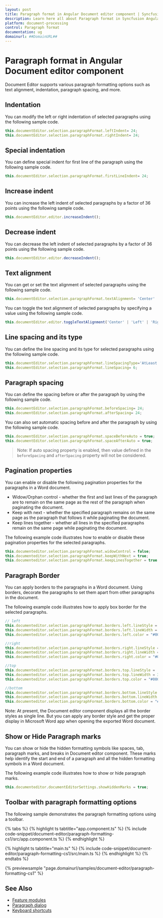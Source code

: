 ```yaml
---
layout: post
title: Paragraph format in Angular Document editor component | Syncfusion
description: Learn here all about Paragraph format in Syncfusion Angular Document editor component of Syncfusion Essential JS 2 and more.
platform: document-processing
control: Paragraph format 
documentation: ug
domainurl: ##DomainURL##
---
```


# Paragraph format in Angular Document editor component

Document Editor supports various paragraph formatting options such as text alignment, indentation, paragraph spacing, and more.

## Indentation

You can modify the left or right indentation of selected paragraphs using the following sample code.

```typescript
this.documentEditor.selection.paragraphFormat.leftIndent= 24;
this.documentEditor.selection.paragraphFormat.rightIndent= 24;
```

## Special indentation

You can define special indent for first line of the paragraph using the following sample code.

```typescript
this.documentEditor.selection.paragraphFormat.firstLineIndent= 24;
```

## Increase indent

You can increase the left indent of selected paragraphs by a factor of 36 points using the following sample code.

```typescript
this.documentEditor.editor.increaseIndent();
```

## Decrease indent

You can decrease the left indent of selected paragraphs by a factor of 36 points using the following sample code.

```typescript
this.documentEditor.editor.decreaseIndent();
```

## Text alignment

You can get or set the text alignment of selected paragraphs using the following sample code.

```typescript
this.documentEditor.selection.paragraphFormat.textAlignment= 'Center' | 'Left' | 'Right' | 'Justify';
```

You can toggle the text alignment of selected paragraphs by specifying a value using the following sample code.

```typescript
this.documentEditor.editor.toggleTextAlignment('Center' | 'Left' | 'Right' | 'Justify');
```

## Line spacing and its type

You can define the line spacing and its type for selected paragraphs using the following sample code.

```typescript
this.documentEditor.selection.paragraphFormat.lineSpacingType='AtLeast';
this.documentEditor.selection.paragraphFormat.lineSpacing= 6;
```

## Paragraph spacing

You can define the spacing before or after the paragraph by using the following sample code.

```typescript
this.documentEditor.selection.paragraphFormat.beforeSpacing= 24;
this.documentEditor.selection.paragraphFormat.afterSpacing= 24;
```

You can also set automatic spacing before and after the paragraph by using the following sample code.

```typescript
this.documentEditor.selection.paragraphFormat.spaceBeforeAuto = true;
this.documentEditor.selection.paragraphFormat.spaceAfterAuto = true;
```

>Note: If auto spacing property is enabled, then value defined in the `beforeSpacing` and `afterSpacing` property will not be considered.

## Pagination properties

You can enable or disable the following pagination properties for the paragraphs in a Word document.

* Widow/Orphan control - whether the first and last lines of the paragraph are to remain on the same page as the rest of the paragraph when paginating the document.
* Keep with next - whether the specified paragraph remains on the same page as the paragraph that follows it while paginating the document.
* Keep lines together - whether all lines in the specified paragraphs remain on the same page while paginating the document.

The following example code illustrates how to enable or disable these pagination properties for the selected paragraphs.

```typescript
this.documenteditor.selection.paragraphFormat.widowControl = false;
this.documenteditor.selection.paragraphFormat.keepWithNext = true;
this.documenteditor.selection.paragraphFormat.keepLinesTogether = true;
```

## Paragraph Border

You can apply borders to the paragraphs in a Word document. Using borders, decorate the paragraphs to set them apart from other paragraphs in the document.

The following example code illustrates how to apply box border for the selected paragraphs.

```typescript
// left
this.documenteditor.selection.paragraphFormat.borders.left.lineStyle = 'Single';
this.documenteditor.selection.paragraphFormat.borders.left.lineWidth = 3;
this.documenteditor.selection.paragraphFormat.borders.left.color = "#000000";

//right
this.documenteditor.selection.paragraphFormat.borders.right.lineStyle = 'Single';
this.documenteditor.selection.paragraphFormat.borders.right.lineWidth = 3;
this.documenteditor.selection.paragraphFormat.borders.right.color = "#000000";

//top
this.documenteditor.selection.paragraphFormat.borders.top.lineStyle = 'Single';
this.documenteditor.selection.paragraphFormat.borders.top.lineWidth = 3;
this.documenteditor.selection.paragraphFormat.borders.top.color = "#000000";

//bottom
this.documenteditor.selection.paragraphFormat.borders.bottom.lineStyle = 'Single';
this.documenteditor.selection.paragraphFormat.borders.bottom.lineWidth = 3;
this.documenteditor.selection.paragraphFormat.borders.bottom.color = "#000000";

```

Note: At present, the Document editor component displays all the border styles as single line. But you can apply any border style and get the proper display in Microsoft Word app when opening the exported Word document.

## Show or Hide Paragraph marks

You can show or hide the hidden formatting symbols like spaces, tab, paragraph marks, and breaks in Document editor component. These marks help identify the start and end of a paragraph and all the hidden formatting symbols in a Word document.

The following example code illustrates how to show or hide paragraph marks.

```typescript
this.documenteditor.documentEditorSettings.showHiddenMarks = true;
```

## Toolbar with paragraph formatting options

The following sample demonstrates the paragraph formatting options using a toolbar.

{% tabs %}
{% highlight ts tabtitle="app.component.ts" %}
{% include code-snippet/document-editor/paragraph-formatting-cs1/src/app.component.ts %}
{% endhighlight %}

{% highlight ts tabtitle="main.ts" %}
{% include code-snippet/document-editor/paragraph-formatting-cs1/src/main.ts %}
{% endhighlight %}
{% endtabs %}
  
{% previewsample "page.domainurl/samples/document-editor/paragraph-formatting-cs1" %}

## See Also

* [Feature modules](./feature-module)
* [Paragraph dialog](./dialog#paragraph-dialog)
* [Keyboard shortcuts](./keyboard-shortcut#paragraph-formatting)